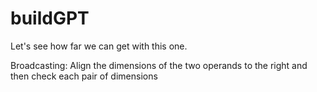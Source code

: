 # buildGPT
Let's see how far we can get with this one.

Broadcasting:
    Align the dimensions of the two operands to the right
    and then check each pair of dimensions
